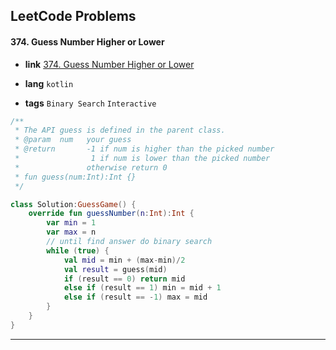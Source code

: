 ## LeetCode Problems



#### 374. Guess Number Higher or Lower

- **link**  [374. Guess Number Higher or Lower](https://leetcode.com/problems/guess-number-higher-or-lower/)

- **lang**  `kotlin` 
- **tags**  `Binary Search`  `Interactive`

```kotlin
/** 
 * The API guess is defined in the parent class.
 * @param  num   your guess
 * @return 	     -1 if num is higher than the picked number
 *			      1 if num is lower than the picked number
 *               otherwise return 0
 * fun guess(num:Int):Int {}
 */

class Solution:GuessGame() {
    override fun guessNumber(n:Int):Int {
        var min = 1
        var max = n
        // until find answer do binary search
        while (true) {
            val mid = min + (max-min)/2
            val result = guess(mid)
            if (result == 0) return mid
            else if (result == 1) min = mid + 1
            else if (result == -1) max = mid
        }
    }
}
```

---


